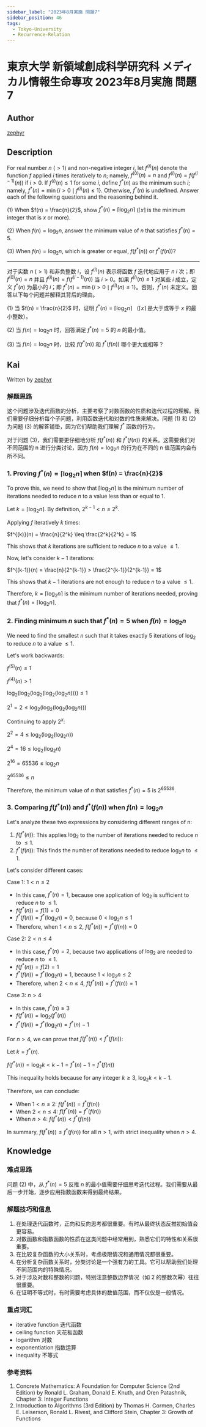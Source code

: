 ```yaml
---
sidebar_label: "2023年8月実施 問題7"
sidebar_position: 46
tags:
  - Tokyo-University
  - Recurrence-Relation
---
```


# 東京大学 新領域創成科学研究科 メディカル情報生命専攻 2023年8月実施 問題7

## **Author**
[zephyr](https://inshi-notes.zephyr-zdz.space/)

## **Description**

For real number $n$ $(> 1)$ and non-negative integer $i$, let $f^{(i)}(n)$ denote the function $f$ applied $i$ times iteratively to $n$; namely, $f^{(0)}(n) = n$ and $f^{(i)}(n) = f(f^{(i-1)}(n))$ if $i > 0$. If $f^{(i)}(n) \leq 1$ for some $i$, define $f^{*}(n)$ as the minimum such $i$; namely, $f^{*}(n) = \min \{ i > 0 \mid f^{(i)}(n) \leq 1 \}$. Otherwise, $f^{*}(n)$ is undefined. Answer each of the following questions and the reasoning behind it.

(1) When $f(n) = \frac{n}{2}$, show $f^{*}(n) = \lceil \log_2 n \rceil$ ($\lceil x \rceil$ is the minimum integer that is $x$ or more).

(2) When $f(n) = \log_2 n$, answer the minimum value of $n$ that satisfies $f^{*}(n) = 5$.

(3) When $f(n) = \log_2 n$, which is greater or equal, $f(f^{*}(n))$ or $f^{*}(f(n))$?

---

对于实数 $n$ $(> 1)$ 和非负整数 $i$，设 $f^{(i)}(n)$ 表示将函数 $f$ 迭代地应用于 $n$ $i$ 次；即 $f^{(0)}(n) = n$ 并且 $f^{(i)}(n) = f(f^{(i-1)}(n))$ 当 $i > 0$。如果 $f^{(i)}(n) \leq 1$ 对某些 $i$ 成立，定义 $f^{*}(n)$ 为最小的 $i$；即 $f^{*}(n) = \min \{ i > 0 \mid f^{(i)}(n) \leq 1 \}$。否则，$f^{*}(n)$ 未定义。回答以下每个问题并解释其背后的理由。

(1) 当 $f(n) = \frac{n}{2}$ 时，证明 $f^{*}(n) = \lceil \log_2 n \rceil$ （$\lceil x \rceil$ 是大于或等于 $x$ 的最小整数）。

(2) 当 $f(n) = \log_2 n$ 时，回答满足 $f^{*}(n) = 5$ 的 $n$ 的最小值。

(3) 当 $f(n) = \log_2 n$ 时，比较 $f(f^{*}(n))$ 和 $f^{*}(f(n))$ 哪个更大或相等？

## **Kai**

Written by [zephyr](https://inshi-notes.zephyr-zdz.space/)

### 解题思路

这个问题涉及迭代函数的分析，主要考察了对数函数的性质和迭代过程的理解。我们需要仔细分析每个子问题，利用函数迭代和对数的性质来解决。问题 (1) 和 (2) 为问题 (3) 的解答铺垫，因为它们帮助我们理解 $f^*$ 函数的行为。

对于问题 (3)，我们需要更仔细地分析 $f(f^*(n))$ 和 $f^*(f(n))$ 的关系。这需要我们对不同范围的 n 进行分类讨论，因为 $f(n) = \log_2 n$ 的行为在不同的 n 值范围内会有所不同。

### 1. Proving $f^*(n) = \lceil \log_2 n \rceil$ when $f(n) = \frac{n}{2}$

To prove this, we need to show that $\lceil \log_2 n \rceil$ is the minimum number of iterations needed to reduce $n$ to a value less than or equal to 1.

Let $k = \lceil \log_2 n \rceil$. By definition, $2^{k-1} < n \leq 2^k$.

Applying $f$ iteratively $k$ times:

$f^{(k)}(n) = \frac{n}{2^k} \leq \frac{2^k}{2^k} = 1$

This shows that $k$ iterations are sufficient to reduce $n$ to a value $\leq 1$.

Now, let's consider $k-1$ iterations:

$f^{(k-1)}(n) = \frac{n}{2^{k-1}} > \frac{2^{k-1}}{2^{k-1}} = 1$

This shows that $k-1$ iterations are not enough to reduce $n$ to a value $\leq 1$.

Therefore, $k = \lceil \log_2 n \rceil$ is the minimum number of iterations needed, proving that $f^*(n) = \lceil \log_2 n \rceil$.

### 2. Finding minimum $n$ such that $f^*(n) = 5$ when $f(n) = \log_2 n$

We need to find the smallest $n$ such that it takes exactly 5 iterations of $\log_2$ to reduce $n$ to a value $\leq 1$.

Let's work backwards:

$f^{(5)}(n) \leq 1$

$f^{(4)}(n) > 1$

$\log_2(\log_2(\log_2(\log_2(\log_2 n)))) \leq 1$

$2^1 = 2 \leq \log_2(\log_2(\log_2(\log_2 n)))$

Continuing to apply $2^x$:

$2^2 = 4 \leq \log_2(\log_2(\log_2 n))$

$2^4 = 16 \leq \log_2(\log_2 n)$

$2^{16} = 65536 \leq \log_2 n$

$2^{65536} \leq n$

Therefore, the minimum value of $n$ that satisfies $f^*(n) = 5$ is $2^{65536}$.

### 3. Comparing $f(f^*(n))$ and $f^*(f(n))$ when $f(n) = \log_2 n$

Let's analyze these two expressions by considering different ranges of n:

1) $f(f^*(n))$: This applies $\log_2$ to the number of iterations needed to reduce $n$ to $\leq 1$.
2) $f^*(f(n))$: This finds the number of iterations needed to reduce $\log_2 n$ to $\leq 1$.

Let's consider different cases:

Case 1: $1 < n \leq 2$

- In this case, $f^*(n) = 1$, because one application of $\log_2$ is sufficient to reduce $n$ to $\leq 1$.
- $f(f^*(n)) = f(1) = 0$
- $f^*(f(n)) = f^*(\log_2 n) = 0$, because $0 < \log_2 n \leq 1$
- Therefore, when $1 < n \leq 2$, $f(f^*(n)) = f^*(f(n)) = 0$

Case 2: $2 < n \leq 4$

- In this case, $f^*(n) = 2$, because two applications of $\log_2$ are needed to reduce $n$ to $\leq 1$.
- $f(f^*(n)) = f(2) = 1$
- $f^*(f(n)) = f^*(\log_2 n) = 1$, because $1 < \log_2 n \leq 2$
- Therefore, when $2 < n \leq 4$, $f(f^*(n)) = f^*(f(n)) = 1$

Case 3: $n > 4$

- In this case, $f^*(n) \geq 3$
- $f(f^*(n)) = \log_2(f^*(n))$
- $f^*(f(n)) = f^*(\log_2 n) = f^*(n) - 1$

For $n > 4$, we can prove that $f(f^*(n)) < f^*(f(n))$:

Let $k = f^*(n)$.

$f(f^*(n)) = \log_2 k < k - 1 = f^*(n) - 1 = f^*(f(n))$

This inequality holds because for any integer $k \geq 3$, $\log_2 k < k - 1$.

Therefore, we can conclude:

- When $1 < n \leq 2$: $f(f^*(n)) = f^*(f(n))$
- When $2 < n \leq 4$: $f(f^*(n)) = f^*(f(n))$
- When $n > 4$: $f(f^*(n)) < f^*(f(n))$

In summary, $f(f^*(n)) \leq f^*(f(n))$ for all $n > 1$, with strict inequality when $n > 4$.

## **Knowledge**
### 难点思路

问题 (2) 中，从 $f^*(n) = 5$ 反推 $n$ 的最小值需要仔细思考迭代过程。我们需要从最后一步开始，逐步应用指数函数来得到最终结果。

### 解题技巧和信息

1. 在处理迭代函数时，正向和反向思考都很重要。有时从最终状态反推初始值会更容易。
2. 对数函数和指数函数的性质在这类问题中经常用到，熟悉它们的特性和关系很重要。
3. 在比较复杂函数的大小关系时，考虑极限情况和通用情况都很重要。
4. 在分析复杂函数关系时，分类讨论是一个强有力的工具。它可以帮助我们处理不同范围内的特殊情况。
5. 对于涉及对数和整数的问题，特别注意整数边界情况（如 2 的整数次幂）往往很重要。
6. 在证明不等式时，有时需要考虑具体的数值范围，而不仅仅是一般情况。

### 重点词汇

- iterative function 迭代函数
- ceiling function 天花板函数
- logarithm 对数
- exponentiation 指数运算
- inequality 不等式

### 参考资料

1. Concrete Mathematics: A Foundation for Computer Science (2nd Edition) by Ronald L. Graham, Donald E. Knuth, and Oren Patashnik, Chapter 3: Integer Functions
2. Introduction to Algorithms (3rd Edition) by Thomas H. Cormen, Charles E. Leiserson, Ronald L. Rivest, and Clifford Stein, Chapter 3: Growth of Functions
